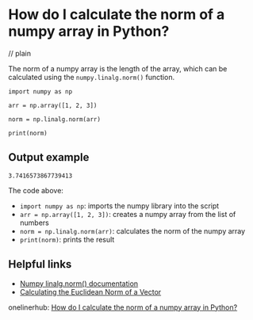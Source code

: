 # How do I calculate the norm of a numpy array in Python?
// plain

The norm of a numpy array is the length of the array, which can be calculated using the `numpy.linalg.norm()` function.

```
import numpy as np

arr = np.array([1, 2, 3])

norm = np.linalg.norm(arr)

print(norm)
```

## Output example

```
3.7416573867739413
```

The code above:

- `import numpy as np`: imports the numpy library into the script
- `arr = np.array([1, 2, 3])`: creates a numpy array from the list of numbers
- `norm = np.linalg.norm(arr)`: calculates the norm of the numpy array
- `print(norm)`: prints the result

## Helpful links
- [Numpy linalg.norm() documentation](https://docs.scipy.org/doc/numpy/reference/generated/numpy.linalg.norm.html)
- [Calculating the Euclidean Norm of a Vector](https://www.mathsisfun.com/algebra/vectors-norm.html)

onelinerhub: [How do I calculate the norm of a numpy array in Python?](https://onelinerhub.com/python-scipy/how-do-i-calculate-the-norm-of-a-numpy-array-in-python)